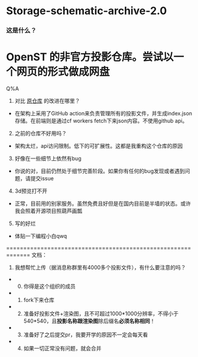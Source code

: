 # Storage-schematic-archive-2.0
### 这是什么？
OpenST 的非官方投影仓库。尝试以一个网页的形式做成网盘
============================================================
Q%A
1. 对比 [原仓库](https://github.com/MC-OpenST/Storage-schematic-archive) 的改进在哪里？
- 在架构上采用了GitHub action来负责管理所有的投影文件，并生成index.json存储。在前端则是通过cf workers fetch下来json内容。不使用github api。
2. 之前的仓库不好用吗？
- 架构太烂，api访问限制。低下的可扩展性。这都是我重构这个仓库的原因
3. 好像在一些细节上依然有bug
- 你说的对，目前仍然处于细节完善阶段。如果你有任何的bug发现或者遇到问题，请提交issue
4. 3d预览打不开
- 正常，目前用的别家服务。虽然免费且好但是在国内目前是半墙的状态。或许我会照着开源项目照葫芦画瓢
5. 写的好烂
- 体贴一下编程小白qwq

=============================================================
文档：
1. 我想帮忙上传（据消息称群里有4000多个投影文件），有什么要注意的吗？
- 0. 你得是这个组织的成员
- 1. fork下来仓库
- 2. 准备好投影文件+渲染图，且不可超过1000\*1000分辨率，不得小于540\*540，且**投影名称跟渲染图**除后缀名**必须名称相同**！
- 3. 准备好了之后提交pr，我要开学的原因不一定会每天看
- 4. 如果一切正常没有问题，就会合并
